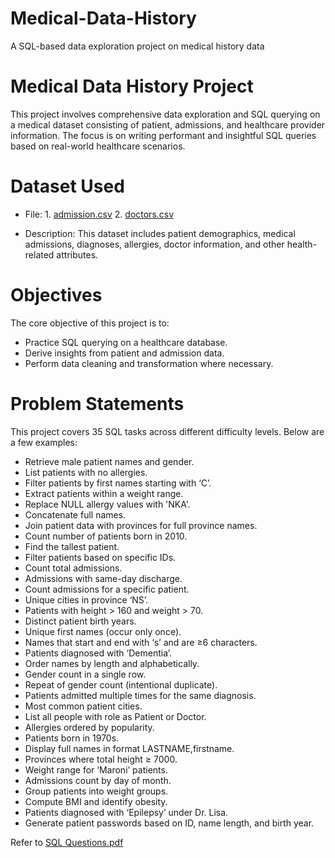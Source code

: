# Medical-Data-History
A SQL-based data exploration project on medical history data

# Medical Data History Project

This project involves comprehensive data exploration and SQL querying on a medical dataset consisting of patient, admissions, and healthcare provider information. The focus is on writing performant and insightful SQL queries based on real-world healthcare scenarios.


# Dataset Used

- File: 1. [admission.csv](https://github.com/Praneeth2003-oss/Medical-Data-History/blob/db5ad7db0c5877312ed2f74df706fd7f2292515a/admission.csv)
  2. [doctors.csv](https://github.com/Praneeth2003-oss/Medical-Data-History/blob/696bfed2c4a3c1ebee96331cfa503c593e3824f8/doctors.csv)
  
- Description: This dataset includes patient demographics, medical admissions, diagnoses, allergies, doctor information, and other health-related attributes.


# Objectives

The core objective of this project is to:

- Practice SQL querying on a healthcare database.
- Derive insights from patient and admission data.
- Perform data cleaning and transformation where necessary.


# Problem Statements

This project covers 35 SQL tasks across different difficulty levels. Below are a few examples:

- Retrieve male patient names and gender.
- List patients with no allergies.
- Filter patients by first names starting with ‘C’.
- Extract patients within a weight range.
- Replace NULL allergy values with 'NKA'.
- Concatenate full names.
- Join patient data with provinces for full province names.
- Count number of patients born in 2010.
- Find the tallest patient.
- Filter patients based on specific IDs.
- Count total admissions.
- Admissions with same-day discharge.
- Count admissions for a specific patient.
- Unique cities in province ‘NS’.
- Patients with height > 160 and weight > 70.
- Distinct patient birth years.
- Unique first names (occur only once).
- Names that start and end with ‘s’ and are ≥6 characters.
- Patients diagnosed with ‘Dementia’.
- Order names by length and alphabetically.
- Gender count in a single row.
- Repeat of gender count (intentional duplicate).
- Patients admitted multiple times for the same diagnosis.
- Most common patient cities.
- List all people with role as Patient or Doctor.
- Allergies ordered by popularity.
- Patients born in 1970s.
- Display full names in format LASTNAME,firstname.
- Provinces where total height ≥ 7000.
- Weight range for ‘Maroni’ patients.
- Admissions count by day of month.
- Group patients into weight groups.
- Compute BMI and identify obesity.
- Patients diagnosed with ‘Epilepsy’ under Dr. Lisa.
- Generate patient passwords based on ID, name length, and birth year.

Refer to [SQL Questions.pdf](https://github.com/Praneeth2003-oss/Medical-Data-History/blob/e16ab37d26e782488333952d4726574aa600ab58/SQL%20Questions.pdf)
